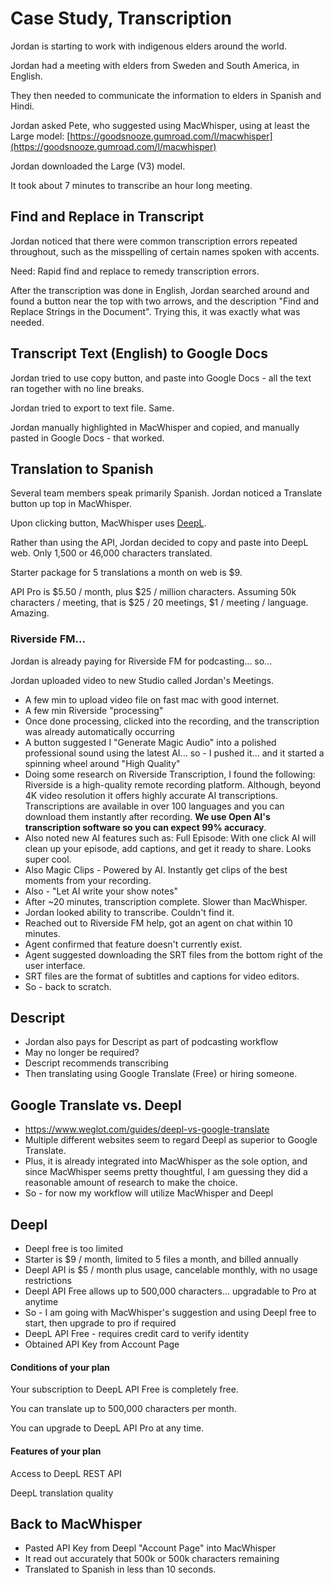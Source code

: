 # Case Study, Transcription

Jordan is starting to work with indigenous elders around the world. 

Jordan had a meeting with elders from Sweden and South America, in English. 

They then needed to communicate the information to elders in Spanish and Hindi. 

Jordan asked Pete, who suggested using MacWhisper, using at least the Large model:  [https://goodsnooze.gumroad.com/l/macwhisper](https://goodsnooze.gumroad.com/l/macwhisper)

Jordan downloaded the Large (V3) model. 

It took about 7 minutes to transcribe an hour long meeting. 

## Find and Replace in Transcript

Jordan noticed that there were common transcription errors repeated throughout, such as the misspelling of certain names spoken with accents. 

Need: Rapid find and replace to remedy transcription errors. 

After the transcription was done in English, Jordan searched around and found a button near the top with two arrows, and the description "Find and Replace Strings in the Document". Trying this, it was exactly what was needed. 

## Transcript Text (English) to Google Docs

Jordan tried to use copy button, and paste into Google Docs - all the text ran together with no line breaks. 

Jordan tried to export to text file. Same. 

Jordan manually highlighted in MacWhisper and copied, and manually pasted in Google Docs - that worked. 

## Translation to Spanish

Several team members speak primarily Spanish. Jordan noticed a Translate button up top in MacWhisper. 

Upon clicking button, MacWhisper uses [DeepL](https://www.deepl.com/translator). 

Rather than using the API, Jordan decided to copy and paste into DeepL web. Only 1,500 or 46,000 characters translated. 

Starter package for 5 translations a month on web is $9. 

API Pro is $5.50 / month, plus $25 / million characters. Assuming 50k characters / meeting, that is $25 / 20 meetings, $1 / meeting / language. Amazing. 

### Riverside FM... 

Jordan is already paying for Riverside FM for podcasting... so... 

Jordan uploaded video to new Studio called Jordan's Meetings. 
- A few min to upload video file on fast mac with good internet.  
- A few min Riverside "processing"
- Once done processing, clicked into the recording, and the transcription was already automatically occurring 
- A button suggested I "Generate Magic Audio" into a polished professional sound using the latest AI... so - I pushed it... and it started a spinning wheel around "High Quality"
- Doing some research on Riverside Transcription, I found the following: Riverside is a high-quality remote recording platform. Although, beyond 4K video resolution it offers highly accurate AI transcriptions. Transcriptions are available in over 100 languages and you can download them instantly after recording. **We use Open AI's transcription software so you can expect 99% accuracy**.
- Also noted new AI features such as: Full Episode: With one click AI will clean up your episode, add captions, and get it ready to share. Looks super cool. 
- Also Magic Clips - Powered by AI. Instantly get clips of the best moments from your recording.
- Also - "Let AI write your show notes"
- After ~20 minutes, transcription complete. Slower than MacWhisper. 
- Jordan looked ability to transcribe. Couldn't find it. 
- Reached out to Riverside FM help, got an agent on chat within 10 minutes. 
- Agent confirmed that feature doesn't currently exist. 
- Agent suggested downloading the SRT files from the bottom right of the user interface. 
- SRT files are the format of subtitles and captions for video editors.
- So - back to scratch. 

## Descript

- Jordan also pays for Descript as part of podcasting workflow 
- May no longer be required? 
- Descript recommends transcribing 
- Then translating using Google Translate (Free) or hiring someone. 

## Google Translate vs. Deepl

- https://www.weglot.com/guides/deepl-vs-google-translate 
- Multiple different websites seem to regard Deepl as superior to Google Translate. 
- Plus, it is already integrated into MacWhisper as the sole option, and since MacWhisper seems pretty thoughtful, I am guessing they did a reasonable amount of research to make the choice. 
- So - for now my workflow will utilize MacWhisper and Deepl 

## Deepl

- Deepl free is too limited 
- Starter is $9 / month, limited to 5 files a month, and billed annually 
- Deepl API is $5 / month plus usage, cancelable monthly, with no usage restrictions 
- Deepl API Free allows up to 500,000 characters... upgradable to Pro at anytime
- So - I am going with MacWhisper's suggestion and using Deepl free to start, then upgrade to pro if required 
- DeepL API Free - requires credit card to verify identity
- Obtained API Key from Account Page
#### Conditions of your plan

Your subscription to DeepL API Free is completely free.

You can translate up to 500,000 characters per month.

You can upgrade to DeepL API Pro at any time.

#### Features of your plan

Access to DeepL REST API

DeepL translation quality

## Back to MacWhisper

- Pasted API Key from Deepl "Account Page" into MacWhisper
- It read out accurately that 500k or 500k characters remaining  
- Translated to Spanish in less than 10 seconds. 













